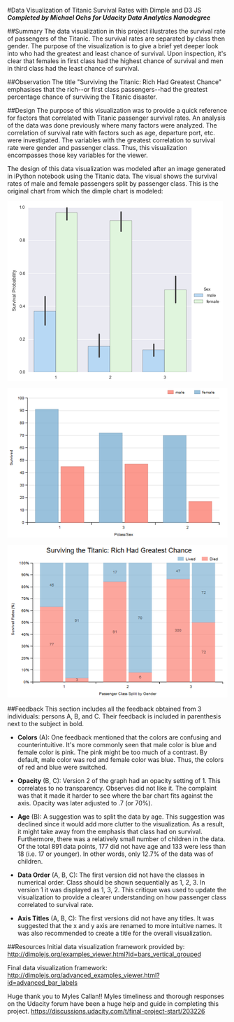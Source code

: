 #Data Visualization of Titanic Survival Rates with Dimple and D3 JS
**_Completed by Michael Ochs for Udacity Data Analytics Nanodegree_**

##Summary
The data visualization in this project illustrates the survival rate of passengers of the Titanic.  The survival rates are separated by class then gender.  The purpose of the visualization is to give a brief yet deeper look into who had the greatest and least chance of survival.  Upon inspection, it's clear that females in first class had the highest chance of survival and men in third class had the least chance of survival.

##Observation
The title "Surviving the Titanic: Rich Had Greatest Chance" emphasises that the rich--or first class passengers--had the greatest percentage chance of surviving the Titanic disaster.  

##Design
The purpose of this visualization was to provide a quick reference for factors that correlated with Titanic passenger survival rates.  An analysis of the data was done previously where many factors were analyzed.  The correlation of survival rate with factors such as age, departure port, etc. were investigated.  The variables with the greatest correlation to survival rate were gender and passenger class.  Thus, this visualization encompasses those key variables for the viewer.

The design of this data visualization was modeled after an image generated in iPython notebook using the Titanic data.  The visual shows the survival rates of male and female passengers split by passenger class.  This is the original chart from which the dimple chart is modeled:

![alt tag](https://github.com/mtochs/Udacity/blob/master/Data%20Analytics%20Nanodegree/P6%20Data%20Visualization%20with%20Dimple%20and%20D3%20JS/py_chart.png "Original chart from ipython notebook")

![alt tag](https://github.com/mtochs/Udacity/blob/master/Data%20Analytics%20Nanodegree/P6%20Data%20Visualization%20with%20Dimple%20and%20D3%20JS/d3_graph_v1.png "Initial Version of Titanic Data Visualization")

![alt tag](https://github.com/mtochs/Udacity/blob/master/Data%20Analytics%20Nanodegree/P6%20Data%20Visualization%20with%20Dimple%20and%20D3%20JS/d3_graph_v2.png "Final Version of Titanic Data Visualization")

##Feedback
This section includes all the feedback obtained from 3 individuals: persons A, B, and C.  Their feedback is included in parenthesis next to the subject in bold.

- **Colors** (A): One feedback mentioned that the colors are confusing and counterintuitive.  It's more commonly seen that male color is blue and female color is pink.  The pink might be too much of a contrast.  By default, male color was red and female color was blue.  Thus, the colors of red and blue were switched. 

- **Opacity** (B, C): Version 2 of the graph had an opacity setting of 1.  This correlates to no transparency.  Observes did not like it.  The complaint was that it made it harder to see where the bar chart fits against the axis.  Opacity was later adjusted to .7 (or 70%).

- **Age** (B): A suggestion was to split the data by age.  This suggestion was declined since it would add more clutter to the visualization.  As a result, it might take away from the emphasis that class had on survival.  Furthermore, there was a relatively small number of children in the data. Of the total 891 data points, 177 did not have age and 133 were less than 18 (i.e. 17 or younger).  In other words, only 12.7% of the data was of children. 

- **Data Order** (A, B, C): The first version did not have the classes in numerical order.  Class should be shown sequentially as 1, 2, 3.  In version 1 it was displayed as 1, 3, 2.  This critique was used to update the visualization to provide a clearer understanding on how passenger class correlated to survival rate.

- **Axis Titles** (A, B, C): The first versions did not have any titles.  It was suggested that the x and y axis are renamed to more intuitive names.  It was also recommended to create a title for the overall visualization.

##Resources
Initial data visualization framework provided by:
http://dimplejs.org/examples_viewer.html?id=bars_vertical_grouped

Final data visualization framework:
http://dimplejs.org/advanced_examples_viewer.html?id=advanced_bar_labels

Huge thank you to Myles Callan!!  Myles timeliness and thorough responses on the Udacity forum have been a huge help and guide in completing this project.
https://discussions.udacity.com/t/final-project-start/203226